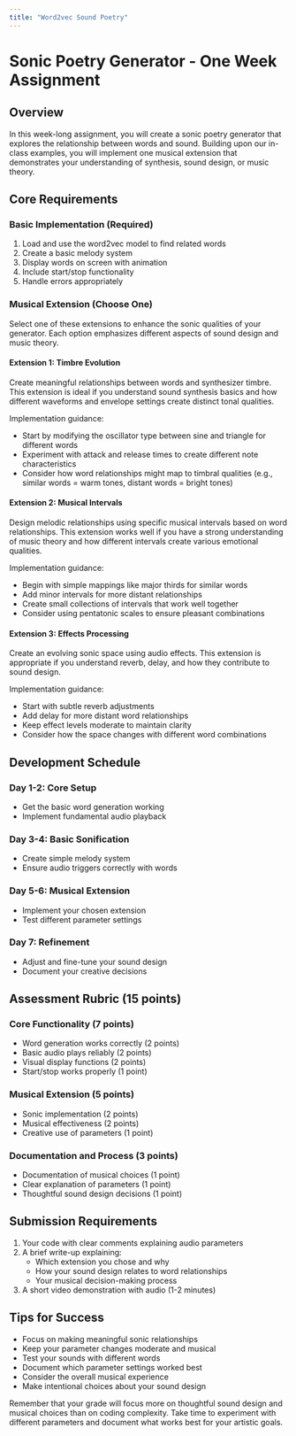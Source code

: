 ```yaml
---
title: "Word2vec Sound Poetry"
---
```


# Sonic Poetry Generator - One Week Assignment

## Overview
In this week-long assignment, you will create a sonic poetry generator that explores the relationship between words and sound. Building upon our in-class examples, you will implement one musical extension that demonstrates your understanding of synthesis, sound design, or music theory.

## Core Requirements

### Basic Implementation (Required)
1. Load and use the word2vec model to find related words
2. Create a basic melody system
3. Display words on screen with animation
4. Include start/stop functionality
5. Handle errors appropriately

### Musical Extension (Choose One)
Select one of these extensions to enhance the sonic qualities of your generator. Each option emphasizes different aspects of sound design and music theory.

#### Extension 1: Timbre Evolution
Create meaningful relationships between words and synthesizer timbre. This extension is ideal if you understand sound synthesis basics and how different waveforms and envelope settings create distinct tonal qualities.

Implementation guidance:
- Start by modifying the oscillator type between sine and triangle for different words
- Experiment with attack and release times to create different note characteristics
- Consider how word relationships might map to timbral qualities (e.g., similar words = warm tones, distant words = bright tones)

#### Extension 2: Musical Intervals
Design melodic relationships using specific musical intervals based on word relationships. This extension works well if you have a strong understanding of music theory and how different intervals create various emotional qualities.

Implementation guidance:
- Begin with simple mappings like major thirds for similar words
- Add minor intervals for more distant relationships
- Create small collections of intervals that work well together
- Consider using pentatonic scales to ensure pleasant combinations

#### Extension 3: Effects Processing
Create an evolving sonic space using audio effects. This extension is appropriate if you understand reverb, delay, and how they contribute to sound design.

Implementation guidance:
- Start with subtle reverb adjustments
- Add delay for more distant word relationships
- Keep effect levels moderate to maintain clarity
- Consider how the space changes with different word combinations

## Development Schedule

### Day 1-2: Core Setup
- Get the basic word generation working
- Implement fundamental audio playback

### Day 3-4: Basic Sonification
- Create simple melody system
- Ensure audio triggers correctly with words

### Day 5-6: Musical Extension
- Implement your chosen extension
- Test different parameter settings

### Day 7: Refinement
- Adjust and fine-tune your sound design
- Document your creative decisions

## Assessment Rubric (15 points)

### Core Functionality (7 points)
- Word generation works correctly (2 points)
- Basic audio plays reliably (2 points)
- Visual display functions (2 points)
- Start/stop works properly (1 point)

### Musical Extension (5 points)
- Sonic implementation (2 points)
- Musical effectiveness (2 points)
- Creative use of parameters (1 point)

### Documentation and Process (3 points)
- Documentation of musical choices (1 point)
- Clear explanation of parameters (1 point)
- Thoughtful sound design decisions (1 point)

## Submission Requirements
1. Your code with clear comments explaining audio parameters
2. A brief write-up explaining:
   - Which extension you chose and why
   - How your sound design relates to word relationships
   - Your musical decision-making process
3. A short video demonstration with audio (1-2 minutes)

## Tips for Success
- Focus on making meaningful sonic relationships
- Keep your parameter changes moderate and musical
- Test your sounds with different words
- Document which parameter settings worked best
- Consider the overall musical experience
- Make intentional choices about your sound design

Remember that your grade will focus more on thoughtful sound design and musical choices than on coding complexity. Take time to experiment with different parameters and document what works best for your artistic goals.